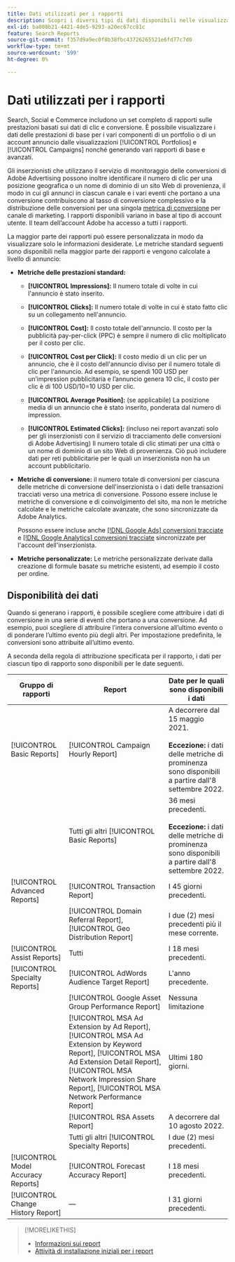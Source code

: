 ```yaml
---
title: Dati utilizzati per i rapporti
description: Scopri i diversi tipi di dati disponibili nelle visualizzazioni dati e nei rapporti personalizzati.
exl-id: ba808b21-4421-4de5-9293-a20ec67cc81c
feature: Search Reports
source-git-commit: f357d9a9ec0f8b38fbc43726265521e6fd77c7d0
workflow-type: tm+mt
source-wordcount: '599'
ht-degree: 0%

---
```


# Dati utilizzati per i rapporti

Search, Social e Commerce includono un set completo di rapporti sulle prestazioni basati sui dati di clic e conversione. È possibile visualizzare i dati delle prestazioni di base per i vari componenti di un portfolio o di un account annuncio dalle visualizzazioni [!UICONTROL Portfolios] e [!UICONTROL Campaigns] nonché generando vari rapporti di base e avanzati.

Gli inserzionisti che utilizzano il servizio di monitoraggio delle conversioni di Adobe Advertising possono inoltre identificare il numero di clic per una posizione geografica o un nome di dominio di un sito Web di provenienza, il modo in cui gli annunci in ciascun canale e i vari eventi che portano a una conversione contribuiscono al tasso di conversione complessivo e la distribuzione delle conversioni per una singola [metrica di conversione](/help/search-social-commerce/admin/conversion-metrics/conversion-metric-about.md) per canale di marketing. I rapporti disponibili variano in base al tipo di account utente. Il team dell’account Adobe ha accesso a tutti i rapporti.

La maggior parte dei rapporti può essere personalizzata in modo da visualizzare solo le informazioni desiderate. Le metriche standard seguenti sono disponibili nella maggior parte dei rapporti e vengono calcolate a livello di annuncio:

* **Metriche delle prestazioni standard:**

   * **[!UICONTROL Impressions]:** Il numero totale di volte in cui l&#39;annuncio è stato inserito.

   * **[!UICONTROL Clicks]:** Il numero totale di volte in cui è stato fatto clic su un collegamento nell&#39;annuncio.

   * **[!UICONTROL Cost]:** Il costo totale dell&#39;annuncio. Il costo per la pubblicità pay-per-click (PPC) è sempre il numero di clic moltiplicato per il costo per clic.

   * **[!UICONTROL Cost per Click]:** Il costo medio di un clic per un annuncio, che è il costo dell&#39;annuncio diviso per il numero totale di clic per l&#39;annuncio. Ad esempio, se spendi 100 USD per un’impression pubblicitaria e l’annuncio genera 10 clic, il costo per clic è di 100 USD/10=10 USD per clic.

   * **[!UICONTROL Average Position]:** (se applicabile) La posizione media di un annuncio che è stato inserito, ponderata dal numero di impression.

   * **[!UICONTROL Estimated Clicks]:** (incluso nei report avanzati solo per gli inserzionisti con il servizio di tracciamento delle conversioni di Adobe Advertising) Il numero totale di clic stimati per una città o un nome di dominio di un sito Web di provenienza. Ciò può includere dati per reti pubblicitarie per le quali un inserzionista non ha un account pubblicitario.

* **Metriche di conversione:** il numero totale di conversioni per ciascuna delle metriche di conversione dell&#39;inserzionista o i dati delle transazioni tracciati verso una metrica di conversione. Possono essere incluse le metriche di conversione e di coinvolgimento del sito, ma non le metriche calcolate e le metriche calcolate avanzate, che sono sincronizzate da Adobe Analytics.

  Possono essere incluse anche [[!DNL Google Ads] conversioni tracciate](/help/search-social-commerce/campaign-management/introduction/google-conversion-data.md) e [[!DNL Google Analytics] conversioni tracciate](/help/search-social-commerce/admin/data-sources/data-source-about.md) sincronizzate per l&#39;account dell&#39;inserzionista.

* **Metriche personalizzate:** Le metriche personalizzate derivate dalla creazione di formule basate su metriche esistenti, ad esempio il costo per ordine.

## Disponibilità dei dati

Quando si generano i rapporti, è possibile scegliere come attribuire i dati di conversione in una serie di eventi che portano a una conversione. Ad esempio, puoi scegliere di attribuire l’intera conversione all’ultimo evento o di ponderare l’ultimo evento più degli altri. Per impostazione predefinita, le conversioni sono attribuite all’ultimo evento.

A seconda della regola di attribuzione specificata per il rapporto, i dati per ciascun tipo di rapporto sono disponibili per le date seguenti.

| Gruppo di rapporti | Report | Date per le quali sono disponibili i dati |
| --- | --- | --- |
| [!UICONTROL Basic Reports] | [!UICONTROL Campaign Hourly Report] | A decorrere dal 15 maggio 2021.<br><br><b>Eccezione:</b> i dati delle metriche di prominenza sono disponibili a partire dall&#39;8 settembre 2022. |
| | Tutti gli altri [!UICONTROL Basic Reports] | 36 mesi precedenti.<br><br><b>Eccezione:</b> i dati delle metriche di prominenza sono disponibili a partire dall&#39;8 settembre 2022. |
| [!UICONTROL Advanced Reports] | [!UICONTROL Transaction Report] | I 45 giorni precedenti. |
| | [!UICONTROL Domain Referral Report], [!UICONTROL Geo Distribution Report] | I due (2) mesi precedenti più il mese corrente. |
| [!UICONTROL Assist Reports] | Tutti | I 18 mesi precedenti. |
| [!UICONTROL Specialty Reports] | [!UICONTROL AdWords Audience Target Report] | L&#39;anno precedente. |
| | [!UICONTROL Google Asset Group Performance Report] | Nessuna limitazione |
| | [!UICONTROL MSA Ad Extension by Ad Report], [!UICONTROL MSA Ad Extension by Keyword Report], [!UICONTROL MSA Ad Extension Detail Report], [!UICONTROL MSA Network Impression Share Report], [!UICONTROL MSA Network Performance Report] | Ultimi 180 giorni. |
| | [!UICONTROL RSA Assets Report] | A decorrere dal 10 agosto 2022. |
| | Tutti gli altri [!UICONTROL Specialty Reports] | I due (2) mesi precedenti. |
| [!UICONTROL Model Accuracy Reports] | [!UICONTROL Forecast Accuracy Report] | I 18 mesi precedenti. |
| [!UICONTROL Change History Report] | — | I 31 giorni precedenti. |

>[!MORELIKETHIS]
>
>* [Informazioni sui report](report-about.md)
>* [Attività di installazione iniziali per i report](initial-setup.md)
